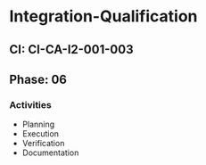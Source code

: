 # Integration-Qualification

## CI: CI-CA-I2-001-003
## Phase: 06

### Activities
- Planning
- Execution
- Verification
- Documentation
